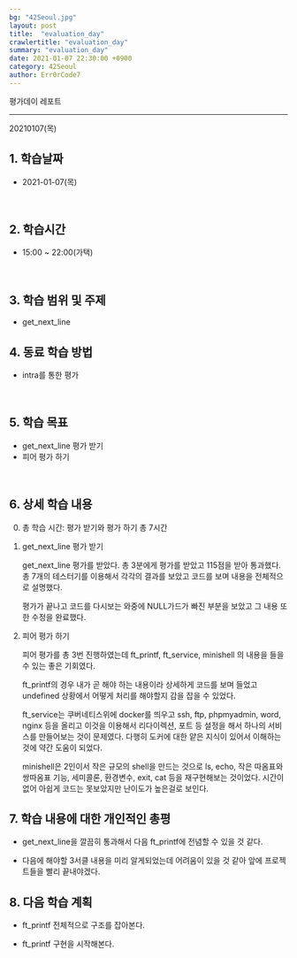 ```yaml
---
bg: "42Seoul.jpg"
layout: post
title:  "evaluation_day"
crawlertitle: "evaluation_day"
summary: "evaluation_day"
date: 2021-01-07 22:30:00 +0900
category: 42Seoul
author: Err0rCode7
---
```


평가데이 레포트

---

20210107(목)

## 1. 학습날짜

- 2021-01-07(목)
<br>

## 2. 학습시간

- 15:00 ~ 22:00(가택)
<br>

## 3. 학습 범위 및 주제

- get_next_line

## 4. 동료 학습 방법

- intra를 통한 평가
<br>

## 5. 학습 목표

- get_next_line 평가 받기
- 피어 평가 하기
<br>

## 6. 상세 학습 내용

0. 총 학습 시간: 평가 받기와 평가 하기 총 7시간

1. get_next_line 평가 받기

	get_next_line 평가를 받았다. 총 3분에게 평가를 받았고 115점을 받아 통과했다. 총 7개의 테스터기를 이용해서 각각의 결과를 보았고 코드를 보며 내용을 전체적으로 설명했다.

	평가가 끝나고 코드를 다시보는 와중에 NULL가드가 빠진 부분을 보았고 그 내용 또한 수정을 완료했다.

2. 피어 평가 하기

	피어 평가를 총 3번 진행하였는데 ft_printf, ft_service, minishell 의 내용을 들을 수 있는 좋은 기회였다.

	ft_printf의 경우 내가 곧 해야 하는 내용이라 상세하게 코드를 보며 들었고 undefined 상황에서 어떻게 처리를 해야할지 감을 잡을 수 있었다.

	ft_service는 쿠버네티스위에 docker를 띄우고 ssh, ftp, phpmyadmin, word, nginx 등을 올리고 이것을 이용해서 리다이렉션, 포트 등 설정을 해서 하나의 서비스를 만들어보는 것이 문제였다. 다행히 도커에 대한 얕은 지식이 있어서 이해하는 것에 약간 도움이 되었다.

	minishell은 2인이서 작은 규모의 shell을 만드는 것으로 ls, echo, 작은 따옴표와 쌍따옴표 기능, 세미콜론, 환경변수, exit, cat 등을 재구현해보는 것이었다. 시간이 없어 아쉽게 코드는 못보았지만 난이도가 높은걸로 보인다.

## 7. 학습 내용에 대한 개인적인 총평

- get_next_line을 깔끔히 통과해서 다음 ft_printf에 전념할 수 있을 것 같다.

- 다음에 해야할 3서클 내용을 미리 알게되었는데 어려움이 있을 것 같아 앞에 프로젝트들을 빨리 끝내야겠다.

## 8. 다음 학습 계획

- ft_printf 전체적으로 구조를 잡아본다.

- ft_printf 구현을 시작해본다.
